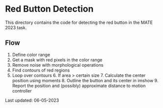 # Red Button Detection

This directory contains the code for detecting the red button in the MATE 2023 task.

## Flow
1. Define color range
2. Get a mask with red pixels in the color range
3. Remove noise with morphological operations
4. Find contours of red regions
5. Loop over contours
   6. If area > certain size
      7. Calculate the center position using moments
      8. Outline the button and its center in imshow
      9. Report the position and (possibly) approximate distance to motion controller
      
Last updated: 06-05-2023